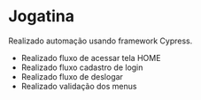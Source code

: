# Jogatina

Realizado automação usando framework Cypress.

- Realizado fluxo de acessar tela HOME
- Realizado fluxo cadastro de login
- Realizado fluxo de deslogar
- Realizado validação dos menus
